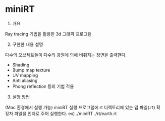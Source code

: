 # miniRT

1. 개요

Ray tracing 기법을 활용한 3d 그래픽 프로그램

2. 구현한 내용 설명

다수의 오브젝트들이 다수의 광원에 의해 비춰지는 장면을 출력한다.
- Shading
- Bump map texture
- UV mapping
- Anti aliasing
- Phong reflection
등의 기법 적용

3. 실행 방법

(Mac 환경에서 실행 가능)
miniRT 실행 프로그램에 rt 디렉토리에 있는 맵 파일(.rt) 확장자 파일을 인자로 주어 실행한다.
ex) ./miniRT ./rt/earth.rt
